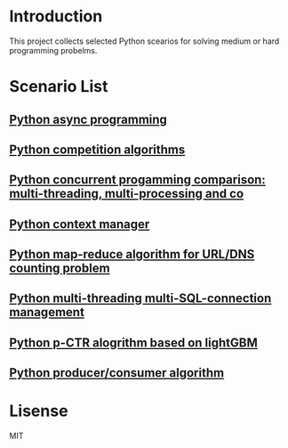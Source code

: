 # Introduction

This project collects selected Python scearios for solving medium or hard programming probelms.

# Scenario List
## [Python async programming](./python-async)
## [Python competition algorithms](./python-contest)
## [Python concurrent progamming comparison: multi-threading, multi-processing and co](./python-concurrent)
## [Python context manager](./python-context-manager/)
## [Python map-reduce algorithm for URL/DNS counting problem](./python-hadoop)
## [Python multi-threading multi-SQL-connection management](./python-mysql/)
## [Python p-CTR alogrithm based on lightGBM](./python-pctr)
## [Python producer/consumer algorithm](./python-producer-consumer)


# Lisense
MIT